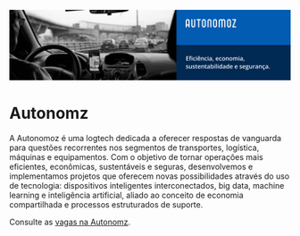 ![Autonomoz](./social-midia/social-cover.png)

<h1>Autonomz</h1>
<p>A Autonomoz é uma logtech dedicada a oferecer respostas de vanguarda para questões recorrentes nos segmentos de transportes, logística, máquinas e equipamentos. Com o objetivo de tornar operações mais eficientes, econômicas, sustentáveis e seguras, desenvolvemos e implementamos projetos que oferecem novas possibilidades através do uso de tecnologia: dispositivos inteligentes interconectados, big data, machine learning e inteligência artificial, aliado ao conceito de economia compartilhada e processos estruturados de suporte.</p>

Consulte as [vagas na Autonomz](https://www.linkedin.com/company/autonomoz-technologies/jobs/).
